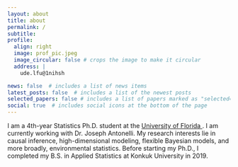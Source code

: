 ```yaml
---
layout: about
title: about
permalink: /
subtitle:
profile:
  align: right
  image: prof_pic.jpeg
  image_circular: false # crops the image to make it circular
  address: |
    ude.lfu@1nihsh

news: false  # includes a list of news items
latest_posts: false  # includes a list of the newest posts
selected_papers: false # includes a list of papers marked as "selected={true}"
social: true  # includes social icons at the bottom of the page
---
```


I am a 4th-year Statistics Ph.D. student at the <a href='https://stat.ufl.edu/'> University of Florida </a>
. I am currently working with Dr. Joseph Antonelli. My research interests lie in causal inference, high-dimensional modeling, flexible Bayesian models, and more broadly, environmental statistics. Before starting my Ph.D., I completed my B.S. in Applied Statistics at Konkuk University in 2019.

